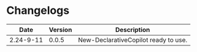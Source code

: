 # Changelogs 


| Date       | Version  | Description                                                                 |
|------------|----------|-----------------------------------------------------------------------------|
|2.24-9-11|0.0.5|New-DeclarativeCopilot ready to use.|
